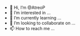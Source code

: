 - 👋 Hi, I’m @AtreoP
- 👀 I’m interested in ...
- 🌱 I’m currently learning ...
- 💞️ I’m looking to collaborate on ...
- 📫 How to reach me ...

<!---
AtreoP/AtreoP is a ✨ special ✨ repository because its `README.md` (this file) appears on your GitHub profile.
You can click the Preview link to take a look at your changes.
--->
